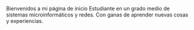 Bienvenidos a mi página de inicio
Estudiante en un grado medio de sistemas microinformáticos y redes. 
Con ganas de aprender nuevas cosas y experiencias.
